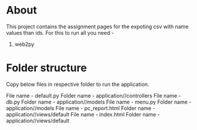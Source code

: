 About
=====
This project contains the assignment pages for the expoting csv with name values than ids.
For this to run all you need - 
1. web2py 

Folder structure
================
Copy below files in respective folder to run the application.

File name - default.py        Folder name - application/<project name>/controllers
File name - db.py             Folder name - application/<project name>/models
File name - menu.py           Folder name - application/<project name>/models
File name - pc_report.html    Folder name - application/<project name>/views/default
File name - index.html        Folder name - application/<project name>/views/default

